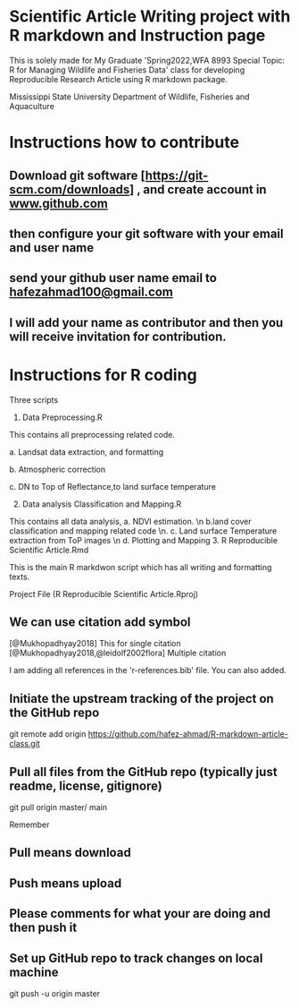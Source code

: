 # Scientific Article Writing project with R markdown and Instruction page

This is solely made for My Graduate 'Spring2022,WFA 8993 Special Topic: R for Managing Wildlife and Fisheries Data' class for developing Reproducible Research Article using R markdown package.

Mississippi State University
Department of Wildlife, Fisheries and Aquaculture

# Instructions how to contribute 
## Download git software [https://git-scm.com/downloads] , and create account in www.github.com
## then configure your git software with your email and user name
## send your github user name email to hafezahmad100@gmail.com  
## I will add your name as contributor and then you will receive invitation for contribution.

# Instructions for R coding 

Three scripts
1. Data Preprocessing.R

This contains all preprocessing related code.

 a. Landsat data extraction, and formatting 
 
 b. Atmospheric correction 
 
 c. DN to Top of Reflectance,to land surface temperature
 
2. Data analysis Classification and Mapping.R

This contains all data analysis, 
 a. NDVI estimation.  \n
 b.land cover classification and mapping related code \n. 
 c. Land surface Temperature extraction from ToP images \n
 d. Plotting and Mapping
3. R Reproducible Scientific Article.Rmd

This is the main R markdwon script which has all writing and formatting texts.

Project File (R Reproducible Scientific Article.Rproj)

## We can use citation add symbol 
[@Mukhopadhyay2018] This for single citation
[@Mukhopadhyay2018,@leidolf2002flora] Multiple citation 

I am adding all references in  the 'r-references.bib' file. You can also added.

## Initiate the upstream tracking of the project on the GitHub repo 

git remote add origin <https://github.com/hafez-ahmad/R-markdown-article-class.git>

## Pull all files from the GitHub repo (typically just readme, license, gitignore)

git pull origin master/ main

Remember 
## Pull means download 
## Push means upload
## Please comments for what your are doing and then push it

## Set up GitHub repo to track changes on local machine 

git push -u origin master
